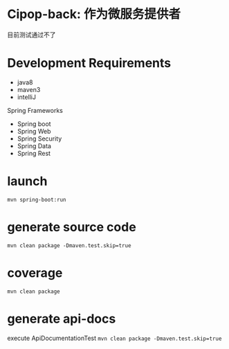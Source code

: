 Cipop-back: 作为微服务提供者
==
目前测试通过不了

Development Requirements
===
- java8
- maven3
- intelliJ

Spring Frameworks
- Spring boot
- Spring Web
- Spring Security
- Spring Data
- Spring Rest

launch
======
```mvn spring-boot:run```

generate source code
====================
```mvn clean package -Dmaven.test.skip=true```

coverage
========
```mvn clean package```

generate api-docs
=================
execute ApiDocumentationTest
```mvn clean package -Dmaven.test.skip=true```

```schedule backup heroku pg:backups:schedule DATABASE_URL --at '02:00 Europe/Paris' --app ftl-oms



